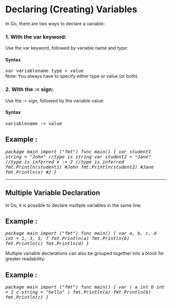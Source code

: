 # Declaring (Creating) Variables
In Go, there are two ways to declare a variable:

<h3 >1. With the var keyword:</h3>
<p>Use the var keyword, followed by variable name and type:</p>

<h4>Syntax</h4>
<p><tt>var variablename type = value</tt><br>
Note: You always have to specify either type or value (or both).</p>

<h3>2. With the := sign:</h3>
<p>Use the := sign, followed by the variable value:</p>

<h4>Syntax</h4>
<p><tt>variablename := value</tt></p>

<h2> Example :</h2>
<i><tt>package main
import ("fmt")
func main() {
  var student1 string = "John" //type is string
  var student2 = "Jane" //type is inferred
  x := 2 //type is inferred
  fmt.Println(student1) #John
  fmt.Println(student2) #Jane
  fmt.Println(x) #2
}</tt></i><br>
<hr>
<h2>Multiple Variable Declaration</h2>
<p>In Go, it is possible to declare multiple variables in the same line.<br>
<h2>Example :</h2></p>

<i><tt>package main
import ("fmt")
func main() {
  var a, b, c, d int = 1, 3, 5, 7
  fmt.Println(a)
  fmt.Println(b)
  fmt.Println(c)
  fmt.Println(d)
}</tt></i>

<p>Multiple variable declarations can also be grouped together into a block for greater readability:</p>
<h2>Example :</h2>
<i><tt>
package main
import ("fmt")
func main() {
  var (
    a int
    b int    = 1
    c string = "hello"
  )
  fmt.Println(a)
  fmt.Println(b)
  fmt.Println(c)
}
  
</tt></i>
